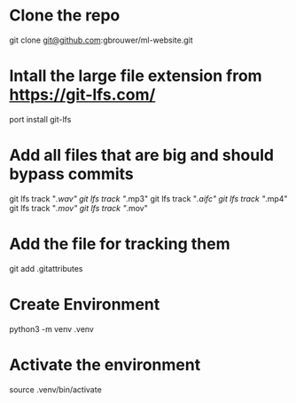 # Clone the repo
git clone git@github.com:gbrouwer/ml-website.git

# Intall the large file extension from https://git-lfs.com/
port install git-lfs

# Add all files that are big and should bypass commits
git lfs track "*.wav"
git lfs track "*.mp3"
git lfs track "*.aifc"
git lfs track "*.mp4"
git lfs track "*.mov"
git lfs track "*.mov"

# Add the file for tracking them
git add .gitattributes

# Create Environment
python3 -m venv .venv

# Activate the environment
source .venv/bin/activate
